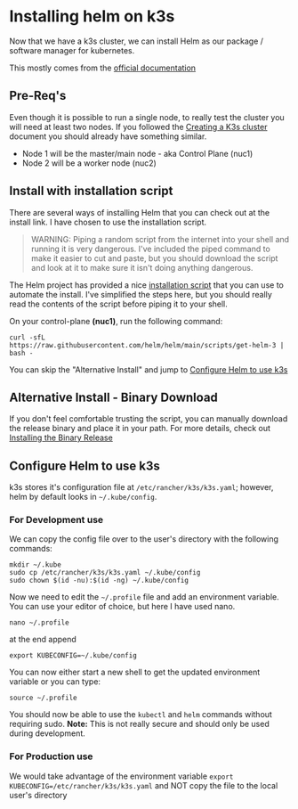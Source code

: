 # Installing helm on k3s

Now that we have a k3s cluster, we can install Helm as our package / software manager for kubernetes.

This mostly comes from the [official documentation](https://helm.sh/docs/intro/install/)  

## Pre-Req's

Even though it is possible to run a single node, to really test the cluster you will need at least two nodes. If you followed the [Creating a K3s cluster](k3sCluster.md) document you should already have something similar.

* Node 1 will be the master/main node - aka Control Plane (nuc1)
* Node 2 will be a worker node (nuc2)

## Install with installation script

There are several ways of installing Helm that you can check out at the install link. I have chosen to use the installation script.

>WARNING: Piping a random script from the internet into your shell and running it is very dangerous. I've included the piped command to make it easier to cut and paste, but you should download the script and look at it to make sure it isn't doing anything dangerous.

The Helm project has provided a nice [installation script](https://helm.sh/docs/intro/install/#from-script) that you can use to automate the install. I've simplified the steps here, but you should really read the contents of the script before piping it to your shell.

On your control-plane **(nuc1)**, run the following command:

```shell
curl -sfL https://raw.githubusercontent.com/helm/helm/main/scripts/get-helm-3 | bash -
```

You can skip the "Alternative Install" and jump to [Configure Helm to use k3s](#configure-helm-to-use-k3s)

## Alternative Install - Binary Download

If you don't feel comfortable trusting the script, you can manually download the release binary and place it in your path. For more details, check out [Installing the Binary Release](https://helm.sh/docs/intro/install/#from-the-binary-releases)

## Configure Helm to use k3s

k3s stores it's configuration file at `/etc/rancher/k3s/k3s.yaml`; however, helm by default looks in `~/.kube/config`.

### For **Development** use

We can copy the config file over to the user's directory with the following commands:
  
```shell
mkdir ~/.kube
sudo cp /etc/rancher/k3s/k3s.yaml ~/.kube/config
sudo chown $(id -nu):$(id -ng) ~/.kube/config
```

Now we need to edit the `~/.profile` file and add an environment variable. You can use your editor of choice, but here I have used nano.

```shell
nano ~/.profile
```

at the end append

```shell
export KUBECONFIG=~/.kube/config
```

You can now either start a new shell to get the updated environment variable or you can type:

```shell
source ~/.profile
```

You should now be able to use the `kubectl` and `helm` commands without requiring sudo. **Note:** This is not really secure and should only be used during development.

### For **Production** use

We would take advantage of the environment variable `export KUBECONFIG=/etc/rancher/k3s/k3s.yaml` and NOT copy the file to the local user's directory
